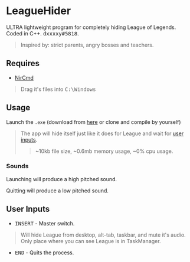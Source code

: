 # LeagueHider
ULTRA lightweight program for completely hiding League of Legends. Coded in C++. <kbd>dxxxxy#5818</kbd>.

> Inspired by: strict parents, angry bosses and teachers.
## Requires
- [NirCmd](http://www.nirsoft.net/utils/nircmd.html)
> Drag it's files into <kbd>C:\Windows</kbd>

## Usage
Launch the `.exe` (download from [here](https://github.com/DxxxxY/LeagueHider/releases) or clone and compile by yourself)
> The app will hide itself just like it does for League and wait for [user inputs](#user-inputs).
>> ~10kb file size, ~0.6mb memory usage, ~0% cpu usage.

### Sounds

Launching will produce a high pitched sound. 

Quitting will produce a low pitched sound.
## User Inputs
+ <kbd>INSERT</kbd> - Master switch. 
> Will hide League from desktop, alt-tab, taskbar, and mute it's audio. Only place where you can see League is in TaskManager.
+ <kbd>END</kbd> - Quits the process.